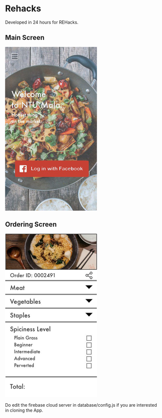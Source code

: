 # Rehacks 

Developed in 24 hours for REHacks. 

## Main Screen
![png](images/main_screen.png)

## Ordering Screen
![png](images/order_screen.png)


Do edit the firebase cloud server in database/config.js if you are interested in cloning the App.
